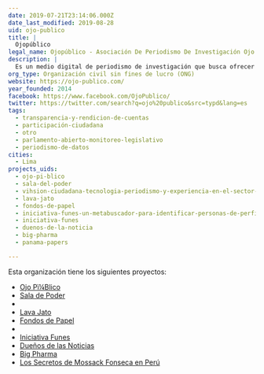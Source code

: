 ```yaml
---
date: 2019-07-21T23:14:06.000Z
date_last_modified: 2019-08-28
uid: ojo-publico
title: |
  Ojopúblico
legal_name: Ojopúblico - Asociación De Periodismo De Investigación Ojo Público
description: |
  Es un medio digital de periodismo de investigación que busca ofrecer nuevas narrativas sobre historias relevantes, noticias coyunturales y herramientas de información innovadoras.
org_type: Organización civil sin fines de lucro (ONG)
website: https://ojo-publico.com/
year_founded: 2014
facebook: https://www.facebook.com/OjoPublico/
twitter: https://twitter.com/search?q=ojo%20publico&src=typd&lang=es
tags:
  - transparencia-y-rendicion-de-cuentas
  - participación-ciudadana
  - otro
  - parlamento-abierto-monitoreo-legislativo
  - periodismo-de-datos
cities: 
  - Lima
projects_uids:
  - ojo-pi-blico
  - sala-del-poder
  - vihsion-ciudadana-tecnologia-periodismo-y-experiencia-en-el-sector-para-monitorear-analizar-y-comparar-politicas-publicas-en-vih-en-latinoamerica
  - lava-jato
  - fondos-de-papel
  - iniciativa-funes-un-metabuscador-para-identificar-personas-de-perfil-de-riesgo-en-la-politica-del-peru
  - iniciativa-funes
  - duenos-de-la-noticia
  - big-pharma
  - panama-papers

---
```


Esta organización tiene los siguientes proyectos:

- [Ojo Pì¼Blico](/proyectos/ojo-pi-blico)
- [Sala de Poder](/proyectos/sala-del-poder)
- [](/proyectos/vihsion-ciudadana-tecnologia-periodismo-y-experiencia-en-el-sector-para-monitorear-analizar-y-comparar-politicas-publicas-en-vih-en-latinoamerica)
- [Lava Jato](/proyectos/lava-jato)
- [Fondos de Papel](/proyectos/fondos-de-papel)
- [](/proyectos/iniciativa-funes-un-metabuscador-para-identificar-personas-de-perfil-de-riesgo-en-la-politica-del-peru)
- [Iniciativa Funes](/proyectos/iniciativa-funes)
- [Dueños de las Noticias](/proyectos/duenos-de-la-noticia)
- [Big Pharma](/proyectos/big-pharma)
- [Los Secretos de Mossack Fonseca en Perú](/proyectos/panama-papers)
